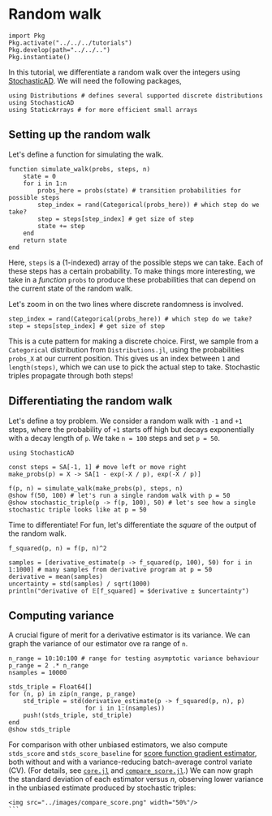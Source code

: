 # Random walk

```@setup random_walk
import Pkg
Pkg.activate("../../../tutorials")
Pkg.develop(path="../../..")
Pkg.instantiate()
```

In this tutorial, we differentiate a random walk over the integers using [StochasticAD](https://github.com/gaurav-arya/StochasticAD.jl). We will need the following packages,

```@example random_walk
using Distributions # defines several supported discrete distributions 
using StochasticAD
using StaticArrays # for more efficient small arrays
```

## Setting up the random walk

Let's define a function for simulating the walk.
```@example random_walk
function simulate_walk(probs, steps, n)
    state = 0
    for i in 1:n
        probs_here = probs(state) # transition probabilities for possible steps
        step_index = rand(Categorical(probs_here)) # which step do we take?
        step = steps[step_index] # get size of step 
        state += step
    end
    return state
end
```
Here, `steps` is a (1-indexed) array of the possible steps we can take. Each of these steps has a certain probability. To make things more interesting, we take in a *function* `probs` to produce these probabilities that can depend on the current state of the random walk.

Let's zoom in on the two lines where discrete randomness is involved. 
```
step_index = rand(Categorical(probs_here)) # which step do we take?
step = steps[step_index] # get size of step 
```
This is a cute pattern for making a discrete choice. First, we sample from a `Categorical` distribution from `Distributions.jl`, using the probabilities `probs_X` at our current position. This gives us an index between `1` and `length(steps)`, which we can use to pick the actual step to take. Stochastic triples propagate through both steps!

## Differentiating the random walk

Let's define a toy problem. We consider a random walk with `-1` and `+1` steps, where the probability of `+1` starts off high but decays exponentially with a decay length of `p`. We take `n = 100` steps and set `p = 50`.
```@example random_walk
using StochasticAD

const steps = SA[-1, 1] # move left or move right
make_probs(p) = X -> SA[1 - exp(-X / p), exp(-X / p)]

f(p, n) = simulate_walk(make_probs(p), steps, n)
@show f(50, 100) # let's run a single random walk with p = 50
@show stochastic_triple(p -> f(p, 100), 50) # let's see how a single stochastic triple looks like at p = 50
```
Time to differentiate! For fun, let's differentiate the *square* of the output of the random walk.
```@example random_walk
f_squared(p, n) = f(p, n)^2

samples = [derivative_estimate(p -> f_squared(p, 100), 50) for i in 1:1000] # many samples from derivative program at p = 50
derivative = mean(samples)
uncertainty = std(samples) / sqrt(1000)
println("derivative of 𝔼[f_squared] = $derivative ± $uncertainty")
```

## Computing variance

A crucial figure of merit for a derivative estimator is its variance. We can graph the variance of our estimator ove ra range of `n`.
```@example random_walk
n_range = 10:10:100 # range for testing asymptotic variance behaviour
p_range = 2 .* n_range
nsamples = 10000

stds_triple = Float64[]
for (n, p) in zip(n_range, p_range)
    std_triple = std(derivative_estimate(p -> f_squared(p, n), p)
                     for i in 1:(nsamples))
    push!(stds_triple, std_triple)
end
@show stds_triple
```
For comparison with other unbiased estimators, we also compute `stds_score` and `stds_score_baseline` for
[score function gradient estimator](https://arxiv.org/pdf/1906.10652.pdf), both without and with a variance-reducing batch-average control variate (CV). (For details, see [`core.jl`](https://github.com/gaurav-arya/StochasticAD.jl/blob/main/tutorials/random_walk/core.jl) and [`compare_score.jl`](https://github.com/gaurav-arya/StochasticAD.jl/blob/main/random_walk/compare_score.jl).) We can now graph the standard deviation of each estimator versus $n$, observing lower variance in the unbiased estimate produced by stochastic triples:

```@raw html
<img src="../images/compare_score.png" width="50%"/>
``` ⠀


